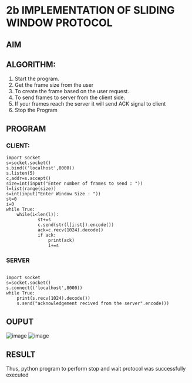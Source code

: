 # 2b IMPLEMENTATION OF SLIDING WINDOW PROTOCOL
## AIM
## ALGORITHM:
1. Start the program.
2. Get the frame size from the user
3. To create the frame based on the user request.
4. To send frames to server from the client side.
5. If your frames reach the server it will send ACK signal to client
6. Stop the Program
## PROGRAM
### CLIENT:
```
import socket 
s=socket.socket() 
s.bind(('localhost',8000)) 
s.listen(5) 
c,addr=s.accept() 
size=int(input("Enter number of frames to send : ")) 
l=list(range(size)) 
s=int(input("Enter Window Size : ")) 
st=0 
i=0 
while True: 
    while(i<len(l)): 
            st+=s 
            c.send(str(l[i:st]).encode()) 
            ack=c.recv(1024).decode() 
            if ack: 
                print(ack) 
                i+=s
```
### SERVER
```
 
import socket 
s=socket.socket() 
s.connect(('localhost',8000)) 
while True:    
    print(s.recv(1024).decode()) 
    s.send("acknowledgement recived from the server".encode())  

```
## OUPUT
![image](https://github.com/Monishofficial/2b_SLIDING_WINDOW_PROTOCOL/assets/149455421/a82c3a8f-00af-4347-b583-e6fe8b866252)
![image](https://github.com/Monishofficial/2b_SLIDING_WINDOW_PROTOCOL/assets/149455421/150d1c80-9c14-4217-a7f4-e66f0fdc6230)

## RESULT
Thus, python program to perform stop and wait protocol was successfully executed
